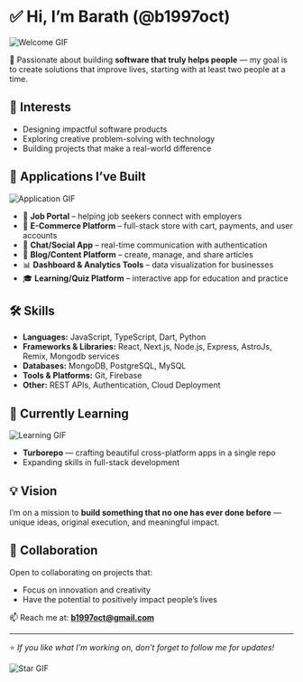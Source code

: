 # ✅ Hi, I’m Barath (@b1997oct)
![Welcome GIF](https://b197oct.vercel.app/public/hey-dino.gif)


🚀 Passionate about building **software that truly helps people** — my goal is to create solutions that improve lives, starting with at least two people at a time.  

## 👀 Interests  
- Designing impactful software products  
- Exploring creative problem-solving with technology  
- Building projects that make a real-world difference

## 📂 Applications I’ve Built  
![Application GIF](https://b197oct.vercel.app/public/working-cat.gif)

- 🏢 **Job Portal** – helping job seekers connect with employers  
- 🛒 **E-Commerce Platform** – full-stack store with cart, payments, and user accounts  
- 📱 **Chat/Social App** – real-time communication with authentication  
- 📝 **Blog/Content Platform** – create, manage, and share articles  
- 📊 **Dashboard & Analytics Tools** – data visualization for businesses  
- 🎓 **Learning/Quiz Platform** – interactive app for education and practice 

## 🛠️ Skills  
- **Languages:** JavaScript, TypeScript, Dart, Python  
- **Frameworks & Libraries:** React, Next.js, Node.js, Express, AstroJs, Remix, Mongodb services
- **Databases:** MongoDB, PostgreSQL, MySQL  
- **Tools & Platforms:** Git, Firebase  
- **Other:** REST APIs, Authentication, Cloud Deployment


## 🌱 Currently Learning 

![Learning GIF](https://b197oct.vercel.app/public/learing-cat.webp)

- **Turborepo** — crafting beautiful cross-platform apps in a single repo  
- Expanding skills in full-stack development  

## 💡 Vision  
I’m on a mission to **build something that no one has ever done before** — unique ideas, original execution, and meaningful impact.  

## 🤝 Collaboration  
Open to collaborating on projects that:  
- Focus on innovation and creativity  
- Have the potential to positively impact people’s lives  

📫 Reach me at: **b1997oct@gmail.com**  

---

⭐️ *If you like what I’m working on, don’t forget to follow me for updates!*  

![Star GIF](https://b197oct.vercel.app/public/star.gif)
